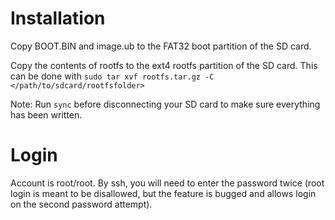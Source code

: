 # Installation
Copy BOOT.BIN and image.ub to the FAT32 boot partition of the SD card.

Copy the contents of rootfs to the ext4 rootfs partition of the SD card.
This can be done with 
`sudo tar xvf rootfs.tar.gz -C </path/to/sdcard/rootfsfolder>`

Note: Run `sync` before disconnecting your SD card to make sure everything has been written.

# Login
Account is root/root.
By ssh, you will need to enter the password twice (root login is meant to be disallowed, but the feature is bugged and allows login on the second password attempt).

